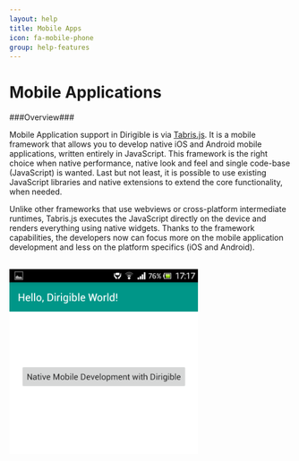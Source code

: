 ```yaml
---
layout: help
title: Mobile Apps
icon: fa-mobile-phone
group: help-features
---
```


Mobile Applications
===

###Overview###

Mobile Application support in Dirigible is via [Tabris.js](http://tabrisjs.com). It is a mobile framework that allows you to develop native iOS and Android mobile applications, written entirely in JavaScript. This framework is the right choice when native performance, native look and feel and single code-base (JavaScript) is wanted. Last but not least, it is possible to use existing JavaScript libraries and native extensions to extend the core functionality, when needed.

Unlike other frameworks that use webviews or cross-platform intermediate runtimes, Tabris.js executes the JavaScript directly on the device and renders everything using native widgets. Thanks to the framework capabilities, the developers now can focus more on the mobile application development and less on the platform specifics (iOS and Android).

<br>
	<img class="img-responsive" src="/help/images/features/mobile_app.png"/>
<br>
